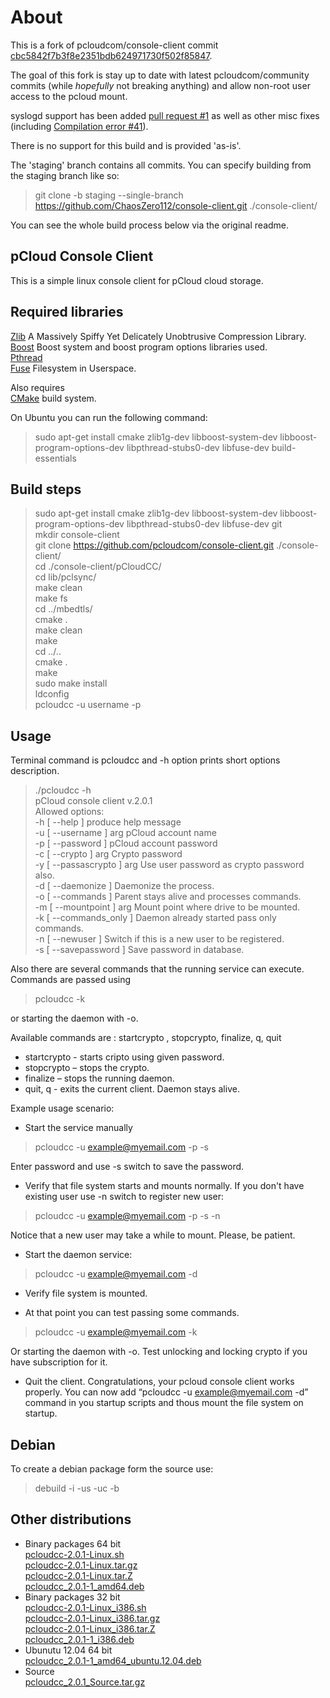 # About

This is a fork of pcloudcom/console-client commit [cbc5842f7b3f8e2351bdb624971730f502f85847](https://github.com/pcloudcom/console-client/commit/cbc5842f7b3f8e2351bdb624971730f502f85847).

The goal of this fork is stay up to date with latest pcloudcom/community commits (while *hopefully* not breaking anything) and allow non-root user access to the pcloud mount.

syslogd support has been added [pull request #1](https://github.com/ChaosZero112/console-client/pull/1) as well as other misc fixes (including [Compilation error #41](https://github.com/pcloudcom/console-client/issues/41)).

There is no support for this build and is provided 'as-is'.

The 'staging' branch contains all commits. You can specify building from the staging branch like so:

> git clone -b staging --single-branch https://github.com/ChaosZero112/console-client.git ./console-client/  

You can see the whole build process below via the original readme.

## pCloud Console Client

This is a simple linux console client for pCloud cloud storage. 

## Required libraries 
[Zlib](http://zlib.net/)  A Massively Spiffy Yet Delicately Unobtrusive Compression Library.  
[Boost](http://www.boost.org/) Boost system and boost program options libraries used.  
[Pthread](http://www.gnu.org/)   
[Fuse](https://github.com/libfuse/libfuse) Filesystem in Userspace.  
  
Also requires   
[CMake](https://cmake.org/) build system.  

On Ubuntu you can run the following command:  
> sudo apt-get install cmake zlib1g-dev libboost-system-dev libboost-program-options-dev libpthread-stubs0-dev libfuse-dev build-essentials

## Build steps

> sudo apt-get install cmake zlib1g-dev libboost-system-dev libboost-program-options-dev libpthread-stubs0-dev libfuse-dev git  
> mkdir console-client   
> git clone https://github.com/pcloudcom/console-client.git ./console-client/  
> cd ./console-client/pCloudCC/   
> cd lib/pclsync/        
> make clean    
> make fs     
> cd ../mbedtls/   
> cmake .      
> make clean     
> make       
> cd ../..      
> cmake .    
> make      
> sudo make install     
> ldconfig     
> pcloudcc -u username -p       

## Usage
Terminal command is pcloudcc and -h option prints short options description.
> ./pcloudcc -h  
>  pCloud console client v.2.0.1  
>Allowed options:  
>  -h [ --help ]             produce help message  
>  -u [ --username ] arg     pCloud account name  
>  -p [ --password ]         pCloud account password  
>  -c [ --crypto ] arg       Crypto password  
>  -y [ --passascrypto ] arg Use user password as crypto password also.  
>  -d [ --daemonize ]        Daemonize the process.  
>  -o [ --commands  ]        Parent stays alive and processes commands.   
>  -m [ --mountpoint ] arg   Mount point where drive to be mounted.  
>  -k [ --commands_only ]    Daemon already started pass only commands.  
>  -n [ --newuser ]          Switch if this is a new user to be registered.  
>  -s [ --savepassword ]     Save password in database.  


Also there are several commands that the running service can execute. Commands are passed using 
> pcloudcc -k 

or  starting the daemon with -o. 

Available commands are : startcrypto <crypto pass>, stopcrypto, finalize, q, quit  
- startcrypto <crypto pass> - starts cripto using given password.
-  stopcrypto – stops the crypto.
-   finalize – stops the running daemon.
- quit, q  - exits the current client. Daemon stays alive.


Example usage scenario:  
- Start the service manually

> pcloudcc -u example@myemail.com -p -s   

Enter password and  use -s switch to save the password. 

- Verify that file system starts and mounts normally. If you don't have existing user use -n switch to register new user:  

> pcloudcc -u example@myemail.com -p -s -n

Notice that a new user may take a while to mount. Please, be patient.   

- Start the daemon service:

> pcloudcc -u example@myemail.com -d  

- Verify file system is mounted.  

- At that point you can test passing some commands.

> pcloudcc -u example@myemail.com -k  

Or starting the daemon with -o. Test unlocking and locking crypto if you have subscription for it.   

- Quit the client. Congratulations, your pcloud console client works properly.  You can now add “pcloudcc -u example@myemail.com -d” command in you startup scripts  and thous mount the file system on startup.  


## Debian
To create a debian package form the source use:  
> debuild -i -us -uc -b  
 
## Other distributions
- Binary packages 64 bit   
  [pcloudcc-2.0.1-Linux.sh](https://my.pcloud.com/publink/show?code=XZIO6QZBewsXMlCJ6mEttJzXiTKRhok7iGX)   
  [pcloudcc-2.0.1-Linux.tar.gz](https://my.pcloud.com/publink/show?code=XZAO6QZSRxj3JUvwIQvlk3EiU6UKX5JL5TX)  
  [pcloudcc-2.0.1-Linux.tar.Z](https://my.pcloud.com/publink/show?code=XZiO6QZySxjE0EnCNmjUfipRRtXxBzFnq5X)  
  [pcloudcc_2.0.1-1_amd64.deb](https://my.pcloud.com/publink/show?code=XZWU6QZicBWupBzUr0l6lLw5WMo7Vu6GVLy)  
- Binary packages 32 bit   
  [pcloudcc-2.0.1-Linux_i386.sh](https://my.pcloud.com/publink/show?code=XZ7U6QZKtLlf40oSc4Mz6sP6ghQVJVoRBK7)   
  [pcloudcc-2.0.1-Linux_i386.tar.gz](https://my.pcloud.com/publink/show?code=XZVU6QZQIR4lTopco5xVD9zMqEuDjUHPCyV)  
  [pcloudcc-2.0.1-Linux_i386.tar.Z](https://my.pcloud.com/publink/show?code=XZ5U6QZFTJom9WP2SH7IoHg34yyvhzHu1ey)  
  [pcloudcc_2.0.1-1_i386.deb](https://my.pcloud.com/publink/show?code=XZCU6QZOu6tcmVmlV8l6M4WEJc3L7zBPLWk)  
- Ubunutu 12.04 64 bit   
  [pcloudcc_2.0.1-1_amd64_ubuntu.12.04.deb](https://my.pcloud.com/publink/show?code=XZ9U6QZDBl8feM2eHYY6Aro4F2EKYj0RoQX)   
- Source  
  [pcloudcc_2.0.1_Source.tar.gz](https://my.pcloud.com/publink/show?code=XZkJfQZRtCdmBOOkR4fKrbvxqKxujzmM6w7)  


